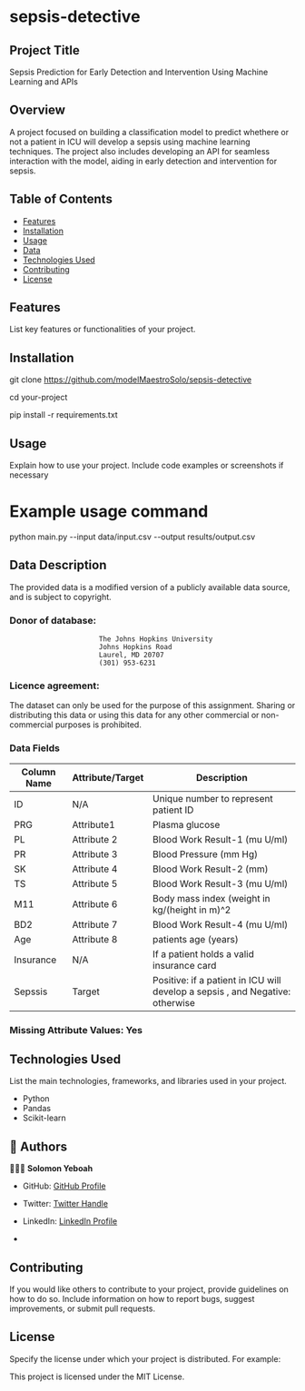 # sepsis-detective 

## Project Title
Sepsis Prediction for Early Detection and Intervention Using Machine Learning and APIs

## Overview
A project focused on building a classification model to predict whethere or not a patient in ICU will develop a sepsis using machine learning techniques. The project also includes developing an API for seamless interaction with the model, aiding in early detection and intervention for sepsis.

## Table of Contents

- [Features](#features)
- [Installation](#installation)
- [Usage](#usage)
- [Data](#data)
- [Technologies Used](#technologies-used)
- [Contributing](#contributing)
- [License](#license)

## Features

List key features or functionalities of your project.

## Installation

git clone https://github.com/modelMaestroSolo/sepsis-detective

cd your-project

pip install -r requirements.txt

## Usage
Explain how to use your project. Include code examples or screenshots if necessary

# Example usage command
python main.py --input data/input.csv --output results/output.csv

## Data Description
The provided data is a modified version of a publicly available data source, and is subject to copyright.

### Donor of database: 
                          The Johns Hopkins University
                          Johns Hopkins Road
                          Laurel, MD 20707
                          (301) 953-6231

### Licence agreement: 

The dataset can only be used for the purpose of this assignment. Sharing or distributing this data or using this data for any other commercial or non-commercial purposes is prohibited.


### Data Fields

| Column   Name                | Attribute/Target | Description                                                                                                                                                                                                  |
|------------------------------|------------------|--------------------------------------------------------------------------------------------------------------------------------------------------------------------------------------------------------------|
| ID                           | N/A              | Unique number to represent patient ID                                                                                                                                                                        |
| PRG           | Attribute1       |  Plasma glucose|
| PL               | Attribute 2     |   Blood Work Result-1 (mu U/ml)                                                                                                                                                |
| PR              | Attribute 3      | Blood Pressure (mm Hg)|
| SK              | Attribute 4      | Blood Work Result-2 (mm)|
| TS             | Attribute 5      |     Blood Work Result-3 (mu U/ml)|                                                                                  
| M11     | Attribute 6    |  Body mass index (weight in kg/(height in m)^2|
| BD2             | Attribute 7     |   Blood Work Result-4 (mu U/ml)|
| Age              | Attribute 8      |    patients age  (years)|
| Insurance | N/A     | If a patient holds a valid insurance card|
| Sepssis                 | Target           | Positive: if a patient in ICU will develop a sepsis , and Negative: otherwise |

### Missing Attribute Values: Yes

## Technologies Used
List the main technologies, frameworks, and libraries used in your project.
- Python
- Pandas
- Scikit-learn



## 👥 Authors <a name="author"></a>

🕵🏽‍♀️ **Solomon Yeboah**

- GitHub: [GitHub Profile](https://github.com/modelMaestroSolo)
- Twitter: [Twitter Handle](https://twitter.com/modelmaestroSol)
- LinkedIn: [LinkedIn Profile](www.linkedin.com/in/yebsolomon)

- 
## Contributing
If you would like others to contribute to your project, provide guidelines on how to do so. Include information on how to report bugs, suggest improvements, or submit pull requests.

## License
Specify the license under which your project is distributed. For example:

This project is licensed under the MIT License.




